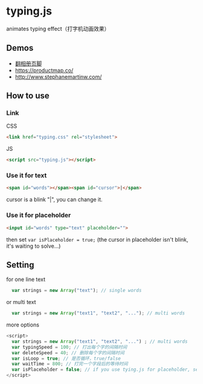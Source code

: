 # typing.js
animates typing effect（打字机动画效果）

## Demos
* [翻相册页脚](http://fanxiangce.com)
* https://productmap.co/
* http://www.stephanemartinw.com/

## How to use
### Link  
CSS  
``` HTML
<link href="typing.css" rel="stylesheet">
```
JS  
``` HTML
<script src="typing.js"></script>
``` 

### Use it for text
``` HTML
<span id="words"></span><span id="cursor">|</span>
```
cursor is a blink "|", you can change it.

### Use it for placeholder
``` HTML
<input id="words" type="text" placeholder="">
```
then set `var isPlaceholder = true;` (the cursor in placeholder isn't blink, it's waiting to solve...)


## Setting
for one line text
```Javascript
  var strings = new Array("text"); // single words
```
or multi text
```Javascript
  var strings = new Array("text1", "text2", "..."); // multi words
```
  
more options
```Javascript
<script>
  var strings = new Array("text1", "text2", "...") ; // multi words
  var typingSpeed = 100; // 打出每个字的间隔时间
  var deleteSpeed = 40; // 删除每个字的间隔时间
  var isLoop = true; // 是否循环，true/false
  var waitTime = 800; // 打完一个字段后的等待时间
  var isPlaceholder = false; // if you use tying.js for placeholder, set it true.
</script>
```
